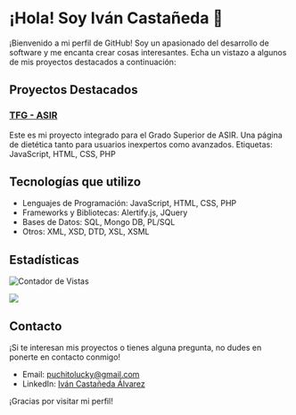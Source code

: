 # ¡Hola! Soy Iván Castañeda 👋

¡Bienvenido a mi perfil de GitHub! Soy un apasionado del desarrollo de software y me encanta crear cosas interesantes. Echa un vistazo a algunos de mis proyectos destacados a continuación:

## Proyectos Destacados

### [TFG - ASIR](https://github.com/puxito/TFG)
Este es mi proyecto integrado para el Grado Superior de ASIR. Una página de dietética tanto para usuarios inexpertos como avanzados.
Etiquetas: JavaScript, HTML, CSS, PHP

## Tecnologías que utilizo

- Lenguajes de Programación: JavaScript, HTML, CSS, PHP
- Frameworks y Bibliotecas: Alertify.js, JQuery
- Bases de Datos: SQL, Mongo DB, PL/SQL
- Otros: XML, XSD, DTD, XSL, XSML

## Estadísticas

![Contador de Vistas](https://komarev.com/ghpvc/?username=Puxito)

<a href="https://wakatime.com"><img src="https://wakatime.com/share/@4a02b93a-607e-4eb0-95fa-5862e6deec96/1c57d6eb-80f4-44c0-b93e-fb7b29dfb1f2.png" /></a>

## Contacto

¡Si te interesan mis proyectos o tienes alguna pregunta, no dudes en ponerte en contacto conmigo!

- Email: puchitolucky@gmail.com
- LinkedIn: [Iván Castañeda Álvarez](https://www.linkedin.com/in/iván-castañeda-álvarez-a92009251)

¡Gracias por visitar mi perfil!
